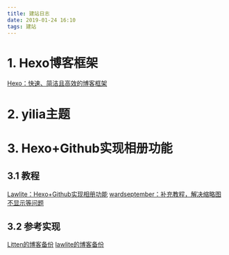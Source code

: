 ```yaml
---
title: 建站日志
date: 2019-01-24 16:10
tags: 建站
---
```

# 1. Hexo博客框架
[Hexo：快速、简洁且高效的博客框架](https://hexo.io/zh-cn/docs/)

# 2. yilia主题
[](https://github.com/litten/hexo-theme-yilia)

<!-- more -->

# 3. Hexo+Github实现相册功能
## 3.1 教程
[Lawlite：Hexo+Github实现相册功能](http://lawlite.me/2017/04/13/Hexo-Github%E5%AE%9E%E7%8E%B0%E7%9B%B8%E5%86%8C%E5%8A%9F%E8%83%BD/#more)
[wardseptember：补充教程，解决缩略图不显示等问题](https://blog.csdn.net/wardseptember/article/details/82780684)

## 3.2 参考实现
[Litten的博客备份](https://github.com/litten/BlogBackup)
[lawlite的博客备份](https://github.com/lawlite19/Blog-Back-Up)


